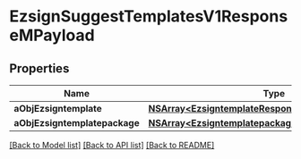 # EzsignSuggestTemplatesV1ResponseMPayload

## Properties
Name | Type | Description | Notes
------------ | ------------- | ------------- | -------------
**aObjEzsigntemplate** | [**NSArray&lt;EzsigntemplateResponseCompound&gt;***](EzsigntemplateResponseCompound.md) |  | 
**aObjEzsigntemplatepackage** | [**NSArray&lt;EzsigntemplatepackageResponseCompound&gt;***](EzsigntemplatepackageResponseCompound.md) |  | 

[[Back to Model list]](../README.md#documentation-for-models) [[Back to API list]](../README.md#documentation-for-api-endpoints) [[Back to README]](../README.md)


